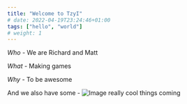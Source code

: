 ```yaml
---
title: "Welcome to TzyI"
# date: 2022-04-19T23:24:46+01:00
tags: ["hello", "world"]
# weight: 1
---
```

*Who* - We are Richard and Matt

*What* - Making games

*Why* - To be awesome

And we also have some - ![Image](/maple.jpg) really cool things coming

